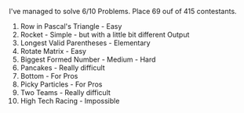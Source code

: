 I've managed to solve 6/10 Problems. Place 69 ouf of 415 contestants.

01. Row in Pascal's Triangle - Easy
02. Rocket - Simple - but with a little bit different Output
03. Longest Valid Parentheses - Elementary
04. Rotate Matrix - Easy
05. Biggest Formed Number - Medium - Hard
06. Pancakes - Really difficult
07. Bottom - For Pros
08. Picky Particles - For Pros
09. Two Teams - Really difficult
10. High Tech Racing - Impossible
